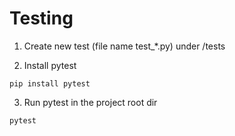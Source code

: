 # Testing

1. Create new test (file name test_*.py) under /tests

2. Install pytest
```
pip install pytest
```

3. Run pytest in the project root dir
```
pytest
```